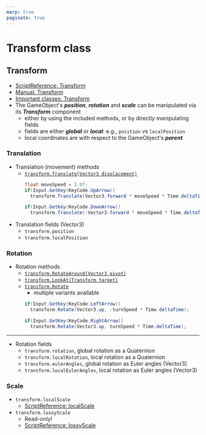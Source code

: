 ```yaml
---
marp: true
paginate: true
---
```

<!-- headingDivider: 3 -->
<!-- class: default -->
# Transform class

## Transform

* [ScriptReference: Transform](https://docs.unity3d.com/ScriptReference/Transform.html)
* [Manual: Transform](https://docs.unity3d.com/Manual/class-Transform.html)
* [Important classes: Transform](https://docs.unity3d.com/Manual/ScriptingTransform.html)
* The GameObject's ***position***, ***rotation*** and ***scale*** can be manipulated via its ***Transform*** component
  * either by using the included methods, or by directly manipulating fields
  * fields are either ***global*** or ***local***: e.g., `position` vs `localPosition`
  * local coordinates are with respect to the GameObject's ***parent***



### Translation
* Translation (movement) methods
  * [`transform.Translate(Vector3 displacement)`](https://docs.unity3d.com/ScriptReference/Transform.Translate.html)
    ```c#
    float moveSpeed = 3.0f;
    if(Input.GetKey(KeyCode.UpArrow))
      transform.Translate(Vector3.forward * moveSpeed * Time.deltaTime);

    if(Input.GetKey(KeyCode.DownArrow))
      transform.Translate(-Vector3.forward * moveSpeed * Time.deltaTime);
    ```
* Translation fields (Vector3)
  * `transform.position`
  * `transform.localPosition`
### Rotation

* Rotation methods
  * [`transform.RotateAround(Vector3 pivot)`](https://docs.unity3d.com/ScriptReference/Transform.RotateAround.html)
  * [`transform.LookAt(Transform target)`](https://docs.unity3d.com/ScriptReference/Transform.LookAt.html)
  * [`transform.Rotate`](https://docs.unity3d.com/ScriptReference/Transform.Rotate.html)
    * multiple variants available
    ```c#
    if(Input.GetKey(KeyCode.LeftArrow))
      transform.Rotate(Vector3.up, -turnSpeed * Time.deltaTime);

    if(Input.GetKey(KeyCode.RightArrow))
      transform.Rotate(Vector3.up, turnSpeed * Time.deltaTime);
    ```
---
* Rotation fields
  * `transform.rotation`, global rotation as a Quaternion
  * `transform.localRotation`, local rotation as a Quaternion
  * `transform.eulerAngles`, global rotation as Euler angles (Vector3)
  * `transform.localEulerAngles`, local rotation as Euler angles (Vector3)
### Scale

* `transform.localScale`
  * [ScriptReference: localScale](https://docs.unity3d.com/ScriptReference/Transform-localScale.html)
* `transform.lossyScale`
  * Read-only!
  * [ScriptReference: lossyScale](https://docs.unity3d.com/ScriptReference/Transform-lossyScale.html)